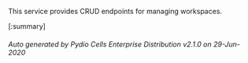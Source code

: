 






This service provides CRUD endpoints for managing workspaces.

[:summary]

###### Auto generated by Pydio Cells Enterprise Distribution v2.1.0 on 29-Jun-2020
